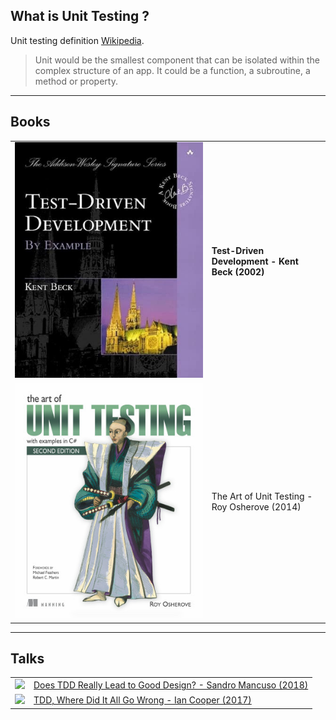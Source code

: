## What is Unit Testing ?
Unit testing definition [Wikipedia](https://en.wikipedia.org/wiki/Unit_testing#Unit).
> Unit would be the smallest component that can be isolated within the complex structure of an app. It could be a function, a subroutine, a method or property.
---
## Books

| | |
|:--:|--|
| ![](img/front-cover-test-driven-development.jpg) <!-- .element height="100px" --> | **Test-Driven Development - Kent Beck (2002)** |
| ![](img/front-cover-art-of-unit-testing.png) <!-- .element height="100px" --> | The Art of Unit Testing - Roy Osherove (2014) |

---

## Talks

| | |
|:--:|--|
|![](https://i.ytimg.com/vi/KyFVA4Spcgg/maxresdefault.jpg) <!-- .element width="300px" --> | [Does TDD Really Lead to Good Design? - Sandro Mancuso (2018)](https://www.youtube.com/watch?v=KyFVA4Spcgg) |
| ![](https://i.ytimg.com/vi/EZ05e7EMOLM/maxresdefault.jpg) <!-- .element width="300px" --> | [TDD, Where Did It All Go Wrong - Ian Cooper (2017)](https://www.youtube.com/watch?v=EZ05e7EMOLM) |
